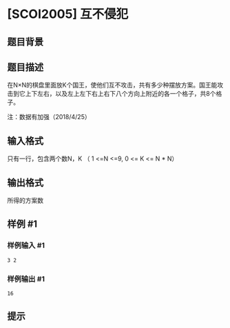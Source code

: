 # [SCOI2005] 互不侵犯

## 题目背景



## 题目描述

在N×N的棋盘里面放K个国王，使他们互不攻击，共有多少种摆放方案。国王能攻击到它上下左右，以及左上左下右上右下八个方向上附近的各一个格子，共8个格子。

注：数据有加强（2018/4/25）

## 输入格式

只有一行，包含两个数N，K （ 1 <=N <=9, 0 <= K <= N \* N）


## 输出格式

所得的方案数


## 样例 #1

### 样例输入 #1
```
3 2
```

### 样例输出 #1

```
16
```

## 提示


